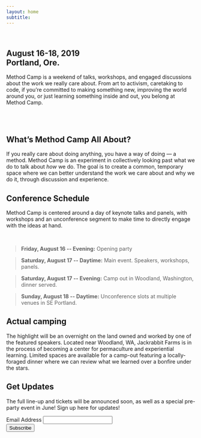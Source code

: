 ```yaml
---
layout: home
subtitle: 
---
```

<br>
<h2>August 16-18, 2019 <br> Portland, Ore.</h2>

Method Camp is a weekend of talks, workshops, and engaged discussions about the work we really care about. From art to activism, caretaking to code, if you’re committed to making something new, improving the world around you, or just learning something inside and out, you belong at Method Camp.

<br>
<br>

## What’s Method Camp All About?

If you really care about doing anything, you have a way of doing — a method. Method Camp is an experiment in collectively looking past what we do to talk about _how_ we do. The goal is to create a common, temporary space where we can better understand the work we care about and why we do it, through discussion and experience. 


## Conference Schedule

Method Camp is centered around a day of keynote talks and panels, with workshops and an unconference segment to make time to directly engage with the ideas at hand. 

<br>

  > **Friday, August 16 -- Evening:** 
  > Opening party

  > **Saturday, August 17 -- Daytime:** 
  > Main event. Speakers, workshops, panels.

  > **Saturday, August 17 -- Evening:** 
  > Camp out in Woodland, Washington, dinner served.

  > **Sunday, August 18 -- Daytime:** 
  > Unconference slots at multiple venues in SE Portland.






## Actual camping

The highlight will be an overnight on the land owned and worked by one of the featured speakers. Located near Woodland, WA, Jackrabbit Farms is in the process of becoming a center for permaculture and experiential learning. Limited spaces are available for a camp-out featuring a locally-foraged dinner where we can review what we learned over a bonfire under the stars.



## Get Updates

The full line-up and tickets will be announced soon, as well as a special pre-party event in June! Sign up here for updates!

<!-- Begin Mailchimp Signup Form -->
<div id="mc_embed_signup">
<form action="https://methodcamp.us20.list-manage.com/subscribe/post?u=19662d6e933e39552c015dfe2&amp;id=4d85b11145" method="post" id="mc-embedded-subscribe-form" name="mc-embedded-subscribe-form" class="validate" target="_blank" novalidate>
    <div id="mc_embed_signup_scroll">
  

<div class="mc-field-group">
  <label for="mce-EMAIL">Email Address</label>
  <input type="email" value="" name="EMAIL" class="required email" id="mce-EMAIL">
</div>
  <div id="mce-responses" class="clear">
    <div class="response" id="mce-error-response" style="display:none"></div>
    <div class="response" id="mce-success-response" style="display:none"></div>
  </div>    <!-- real people should not fill this in and expect good things - do not remove this or risk form bot signups-->
    <div style="position: absolute; left: -5000px;" aria-hidden="true"><input type="text" name="b_19662d6e933e39552c015dfe2_4d85b11145" tabindex="-1" value=""></div>
    <div class="clear"><input type="submit" value="Subscribe" name="subscribe" id="mc-embedded-subscribe" class="button"></div>
    </div>
</form>
</div>

<!--End mc_embed_signup-->